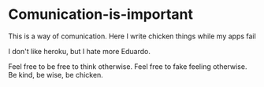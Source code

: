 # Comunication-is-important
This is a way of comunication. Here I write chicken things while my apps fail

I don't like heroku, but I hate more Eduardo.


Feel free to be free to think otherwise. Feel free to fake feeling otherwise. Be kind, be wise, be chicken.
